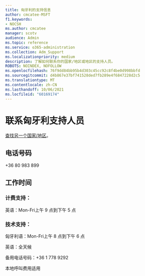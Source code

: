 ```yaml
---
title: 匈牙利的支持信息
author: cmcatee-MSFT
f1.keywords:
- NOCSH
ms.author: cmcatee
manager: scotv
audience: Admin
ms.topic: reference
ms.service: o365-administration
ms.collection: Adm_Support
ms.localizationpriority: medium
description: 了解如何联系你的国家/地区或地区的支持人员。
ROBOTS: NOINDEX, NOFOLLOW
ms.openlocfilehash: 76f9dd84bb95b4d303c45cc92c8f4be0d998bbfd
ms.sourcegitcommit: d4b867e37bf741528ded7fb289e4f6847228d2c5
ms.translationtype: MT
ms.contentlocale: zh-CN
ms.lasthandoff: 10/06/2021
ms.locfileid: "60169174"
---
```

# <a name="contact-support-for-hungary"></a>联系匈牙利支持人员

[查找另一个国家/地区](../../business-video/get-help-support.md)。

## <a name="phone-number"></a>电话号码
+36 80 983 899

## <a name="hours"></a>工作时间
### <a name="billing-support"></a>计费支持：

英语：Mon-Fri上午 9 点到下午 5 点

### <a name="technical-support"></a>技术支持：

匈牙利语：Mon-Fri上午 8 点到下午 6 点

英语：全天候

备用电话号码：+36 1 778 9292

本地呼叫费用适用
